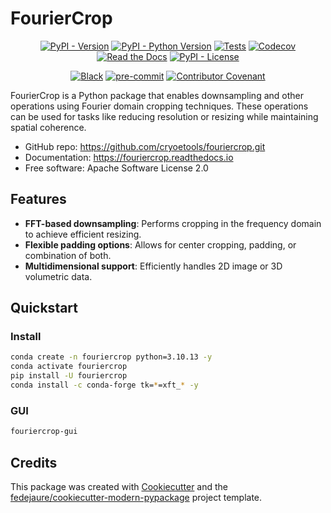 
# FourierCrop


<div align="center">

[![PyPI - Version](https://img.shields.io/pypi/v/fouriercrop.svg)](https://pypi.python.org/pypi/fouriercrop)
[![PyPI - Python Version](https://img.shields.io/pypi/pyversions/fouriercrop.svg)](https://pypi.python.org/pypi/fouriercrop)
[![Tests](https://github.com/cryoetools/fouriercrop/workflows/tests/badge.svg)](https://github.com/cryoetools/fouriercrop/actions?workflow=tests)
[![Codecov](https://codecov.io/gh/cryoetools/fouriercrop/branch/main/graph/badge.svg)](https://codecov.io/gh/cryoetools/fouriercrop)
[![Read the Docs](https://readthedocs.org/projects/fouriercrop/badge/)](https://fouriercrop.readthedocs.io/)
[![PyPI - License](https://img.shields.io/pypi/l/fouriercrop.svg)](https://pypi.python.org/pypi/fouriercrop)

[![Black](https://img.shields.io/badge/code%20style-black-000000.svg)](https://github.com/psf/black)
[![pre-commit](https://img.shields.io/badge/pre--commit-enabled-brightgreen?logo=pre-commit&logoColor=white)](https://github.com/pre-commit/pre-commit)
[![Contributor Covenant](https://img.shields.io/badge/Contributor%20Covenant-2.1-4baaaa.svg)](https://www.contributor-covenant.org/version/2/1/code_of_conduct/)

</div>


FourierCrop is a Python package that enables downsampling and other operations using Fourier domain cropping techniques. These operations can be used for tasks like reducing resolution or resizing while maintaining spatial coherence.


* GitHub repo: <https://github.com/cryoetools/fouriercrop.git>
* Documentation: <https://fouriercrop.readthedocs.io>
* Free software: Apache Software License 2.0


## Features

- **FFT-based downsampling**: Performs cropping in the frequency domain to achieve efficient resizing.
- **Flexible padding options**: Allows for center cropping, padding, or combination of both.
- **Multidimensional support**: Efficiently handles 2D image or 3D volumetric data.

## Quickstart
### Install

```bash
conda create -n fouriercrop python=3.10.13 -y
conda activate fouriercrop
pip install -U fouriercrop
conda install -c conda-forge tk=*=xft_* -y

```
### GUI
```bash
fouriercrop-gui
```
## Credits

This package was created with [Cookiecutter][cookiecutter] and the [fedejaure/cookiecutter-modern-pypackage][cookiecutter-modern-pypackage] project template.

[cookiecutter]: https://github.com/cookiecutter/cookiecutter
[cookiecutter-modern-pypackage]: https://github.com/fedejaure/cookiecutter-modern-pypackage
